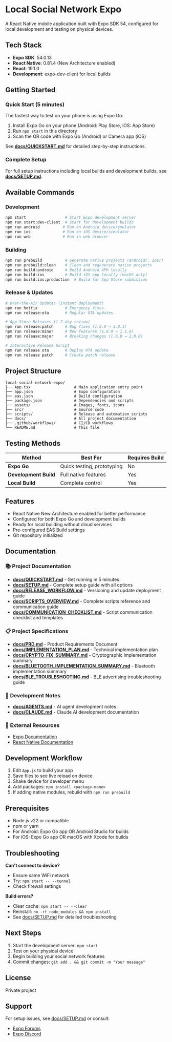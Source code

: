 # Local Social Network Expo

A React Native mobile application built with Expo SDK 54, configured for local development and testing on physical devices.

## Tech Stack

- **Expo SDK**: 54.0.13
- **React Native**: 0.81.4 (New Architecture enabled)
- **React**: 19.1.0
- **Development**: expo-dev-client for local builds

## Getting Started

### Quick Start (5 minutes)

The fastest way to test on your phone is using Expo Go:

1. Install Expo Go on your phone (Android: Play Store, iOS: App Store)
2. Run `npm start` in this directory
3. Scan the QR code with Expo Go (Android) or Camera app (iOS)

See **[docs/QUICKSTART.md](docs/QUICKSTART.md)** for detailed step-by-step instructions.

### Complete Setup

For full setup instructions including local builds and development builds, see **[docs/SETUP.md](docs/SETUP.md)**.

## Available Commands

### Development
```bash
npm start                 # Start Expo development server
npm run start:dev-client  # Start for development builds
npm run android          # Run on Android device/emulator
npm run ios              # Run on iOS device/simulator
npm run web              # Run in web browser
```

### Building
```bash
npm run prebuild          # Generate native projects (android/, ios/)
npm run prebuild:clean    # Clean and regenerate native projects
npm run build:android     # Build Android APK locally
npm run build:ios         # Build iOS app locally (macOS only)
npm run build:ios:production  # Build for App Store submission
```

### Release & Updates
```bash
# Over-the-Air Updates (Instant deployment)
npm run hotfix            # Emergency fixes
npm run release:ota       # Regular OTA updates

# App Store Releases (1-7 day review)
npm run release:patch     # Bug fixes (1.0.0 → 1.0.1)
npm run release:minor     # New features (1.0.0 → 1.1.0)
npm run release:major     # Breaking changes (1.0.0 → 2.0.0)

# Interactive Release Script
npm run release ota       # Deploy OTA update
npm run release patch     # Create patch release
```

## Project Structure

```
local-social-network-expo/
├── App.tsx                   # Main application entry point
├── app.json                  # Expo configuration
├── eas.json                  # Build configuration
├── package.json              # Dependencies and scripts
├── assets/                   # Images, fonts, icons
├── src/                      # Source code
├── scripts/                  # Release and automation scripts
├── docs/                     # All project documentation
├── .github/workflows/        # CI/CD workflows
└── README.md                 # This file
```

## Testing Methods

| Method | Best For | Requires Build |
|--------|----------|----------------|
| **Expo Go** | Quick testing, prototyping | No |
| **Development Build** | Full native features | Yes |
| **Local Build** | Complete control | Yes |

## Features

- React Native New Architecture enabled for better performance
- Configured for both Expo Go and development builds
- Ready for local building without cloud services
- Pre-configured EAS Build settings
- Git repository initialized

## Documentation

### 📚 **Project Documentation**
- **[docs/QUICKSTART.md](docs/QUICKSTART.md)** - Get running in 5 minutes
- **[docs/SETUP.md](docs/SETUP.md)** - Complete setup guide with all options
- **[docs/RELEASE_WORKFLOW.md](docs/RELEASE_WORKFLOW.md)** - Versioning and update deployment guide
- **[docs/SCRIPTS_OVERVIEW.md](docs/SCRIPTS_OVERVIEW.md)** - Complete scripts reference and communication guide
- **[docs/COMMUNICATION_CHECKLIST.md](docs/COMMUNICATION_CHECKLIST.md)** - Script communication checklist and templates

### 📋 **Project Specifications**
- **[docs/PRD.md](docs/PRD.md)** - Product Requirements Document
- **[docs/IMPLEMENTATION_PLAN.md](docs/IMPLEMENTATION_PLAN.md)** - Technical implementation plan
- **[docs/CRYPTO_FIX_SUMMARY.md](docs/CRYPTO_FIX_SUMMARY.md)** - Cryptographic implementation summary
- **[docs/BLUETOOTH_IMPLEMENTATION_SUMMARY.md](docs/BLUETOOTH_IMPLEMENTATION_SUMMARY.md)** - Bluetooth implementation summary
- **[docs/BLE_TROUBLESHOOTING.md](docs/BLE_TROUBLESHOOTING.md)** - BLE advertising troubleshooting guide

### 🤖 **Development Notes**
- **[docs/AGENTS.md](docs/AGENTS.md)** - AI agent development notes
- **[docs/CLAUDE.md](docs/CLAUDE.md)** - Claude AI development documentation

### 🔗 **External Resources**
- [Expo Documentation](https://docs.expo.dev)
- [React Native Documentation](https://reactnative.dev)

## Development Workflow

1. Edit `App.js` to build your app
2. Save files to see live reload on device
3. Shake device for developer menu
4. Add packages: `npm install <package-name>`
5. If adding native modules, rebuild with `npm run prebuild`

## Prerequisites

- Node.js v22 or compatible
- npm or yarn
- For Android: Expo Go app OR Android Studio for builds
- For iOS: Expo Go app OR macOS with Xcode for builds

## Troubleshooting

**Can't connect to device?**
- Ensure same WiFi network
- Try: `npm start -- --tunnel`
- Check firewall settings

**Build errors?**
- Clear cache: `npm start -- --clear`
- Reinstall: `rm -rf node_modules && npm install`
- See [docs/SETUP.md](docs/SETUP.md) for detailed troubleshooting

## Next Steps

1. Start the development server: `npm start`
2. Test on your physical device
3. Begin building your social network features
4. Commit changes: `git add . && git commit -m "Your message"`

## License

Private project

## Support

For setup issues, see [docs/SETUP.md](docs/SETUP.md) or consult:
- [Expo Forums](https://forums.expo.dev)
- [Expo Discord](https://chat.expo.dev)
